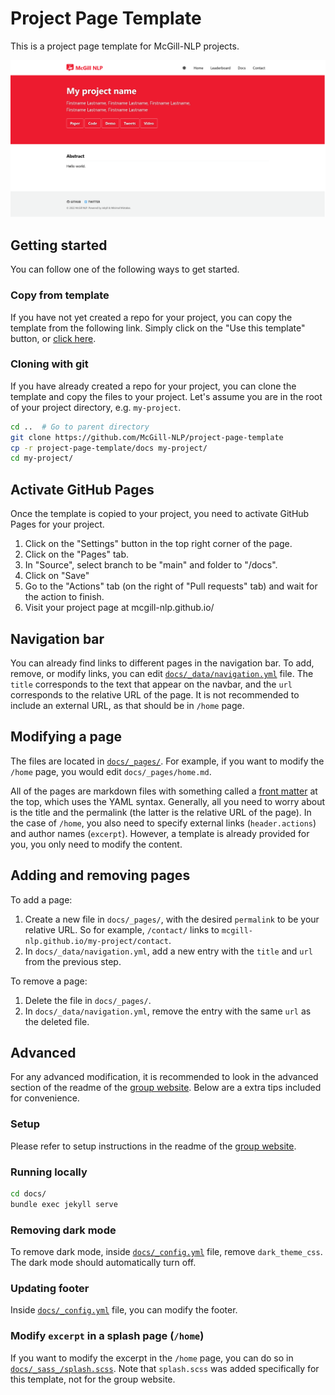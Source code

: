 # Project Page Template

This is a project page template for McGill-NLP projects.

![Demo of project page](images/demo.jpg)

## Getting started

You can follow one of the following ways to get started.

### Copy from template

If you have not yet created a repo for your project, you can copy the template from the following link. Simply click on the "Use this template" button, or [click here](https://github.com/McGill-NLP/project-page-template/generate).

### Cloning with git

If you have already created a repo for your project, you can clone the template and copy the files to your project. Let's assume you are in the root of your project directory, e.g. `my-project`.

```bash
cd ..  # Go to parent directory
git clone https://github.com/McGill-NLP/project-page-template
cp -r project-page-template/docs my-project/
cd my-project/
```

## Activate GitHub Pages

Once the template is copied to your project, you need to activate GitHub Pages for your project.

1. Click on the "Settings" button in the top right corner of the page.
2. Click on the "Pages" tab.
3. In "Source", select branch to be "main" and folder to "/docs".
4. Click on "Save"
5. Go to the "Actions" tab (on the right of "Pull requests" tab) and wait for the action to finish.
6. Visit your project page at mcgill-nlp.github.io/<your-project-name>

## Navigation bar

You can already find links to different pages in the navigation bar. To add, remove, or modify links, you can edit [`docs/_data/navigation.yml`](docs/_data/navigation.yml) file. The `title` corresponds to the text that appear on the navbar, and the `url` corresponds to the relative URL of the page. It is not recommended to include an external URL, as that should be in `/home` page.

## Modifying a page

The files are located in [`docs/_pages/`](docs/_pages/). For example, if you want to modify the `/home` page, you would edit `docs/_pages/home.md`.

All of the pages are markdown files with something called a [front matter](https://jekyllrb.com/docs/front-matter/) at the top, which uses the YAML syntax. Generally, all you need to worry about is the title and the permalink (the latter is the relative URL of the page). In the case of `/home`, you also need to specify external links (`header.actions`) and author names (`excerpt`). However, a template is already provided for you, you only need to modify the content.

## Adding and removing pages

To add a page:
1. Create a new file in `docs/_pages/`, with the desired `permalink` to be your relative URL. So for example, `/contact/` links to `mcgill-nlp.github.io/my-project/contact`.
2. In `docs/_data/navigation.yml`, add a new entry with the `title` and `url` from the previous step.

To remove a page:
1. Delete the file in `docs/_pages/`.
2. In `docs/_data/navigation.yml`, remove the entry with the same `url` as the deleted file.

## Advanced

For any advanced modification, it is recommended to look in the advanced section of the readme of the [group website](https://github.com/McGill-NLP/mcgill-nlp.github.io). Below are a extra tips included for convenience.

### Setup

Please refer to setup instructions in the readme of the [group website](https://github.com/McGill-NLP/mcgill-nlp.github.io).

### Running locally

```bash
cd docs/
bundle exec jekyll serve
```

### Removing dark mode

To remove dark mode, inside [`docs/_config.yml`](docs/_config.yml) file, remove `dark_theme_css`. The dark mode should automatically turn off.

### Updating footer

Inside [`docs/_config.yml`](docs/_config.yml) file, you can modify the footer.

### Modify `excerpt` in a splash page (`/home`)

If you want to modify the excerpt in the `/home` page, you can do so in [`docs/_sass_/splash.scss`](docs/_sass_/splash.scss). Note that `splash.scss` was added specifically for this template, not for the group website.